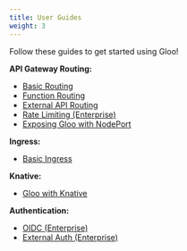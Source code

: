 ```yaml
---
title: User Guides
weight: 3
---
```


Follow these guides to get started using Gloo!

**API Gateway Routing:**

* [Basic Routing](basic_routing)
* [Function Routing](function_routing)
* [External API Routing](external_api_routing)
* [Rate Limiting (Enterprise)](ratelimit)
* [Exposing Gloo with NodePort](node_port)

**Ingress:**

* [Basic Ingress](basic_ingress)

**Knative:**

* [Gloo with Knative](gloo_with_knative)

**Authentication:**

* [OIDC (Enterprise)](oidc)
* [External Auth (Enterprise)](auth)